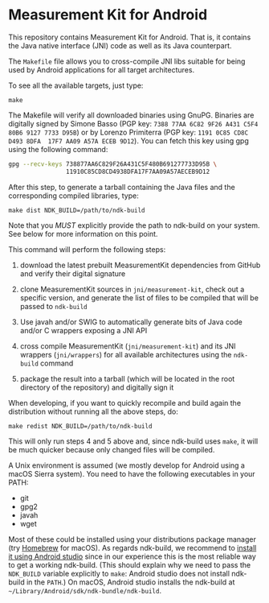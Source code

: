 # Measurement Kit for Android

This repository contains Measurement Kit for Android. That is, it contains
the Java native interface (JNI) code as well as its Java counterpart.

The `Makefile` file allows you to cross-compile JNI libs suitable for being
used by Android applications for all target architectures.

To see all the available targets, just type:

```
make
```

The Makefile will verify all downloaded binaries using GnuPG. Binaries are
digitally signed by Simone Basso
(PGP key: `7388 77AA 6C82 9F26 A431 C5F4 80B6 9127 7733 D95B`) or
by Lorenzo Primiterra
(PGP key: `1191 0C85 CD8C D493 8DFA  17F7 AA09 A57A ECEB 9D12`). You can
fetch this key using gpg using the following command:

```bash
gpg --recv-keys 738877AA6C829F26A431C5F480B691277733D95B \
                11910C85CD8CD4938DFA17F7AA09A57AECEB9D12
```

After this step, to generate a tarball containing the Java files and the
corresponding compiled libraries, type:

```
make dist NDK_BUILD=/path/to/ndk-build
```

Note that you *MUST* explicitly provide the path to ndk-build on your
system. See below for more information on this point.

This command will perform the following steps:

1. download the latest prebuilt MeasurementKit dependencies from GitHub
   and verify their digital signature

2. clone MeasurementKit sources in `jni/measurement-kit`, check out a
   specific version, and generate the list of files to be compiled that
   will be passed to `ndk-build`

3. Use javah and/or SWIG to automatically generate bits of Java code
   and/or C wrappers exposing a JNI API

4. cross compile MeasurementKit (`jni/measurement-kit`) and its JNI
   wrappers (`jni/wrappers`) for all available architectures using
   the `ndk-build` command

5. package the result into a tarball (which will be located in the root
   directory of the repository) and digitally sign it

When developing, if you want to quickly recompile and build again the
distribution without running all the above steps, do:

```
make redist NDK_BUILD=/path/to/ndk-build
```

This will only run steps 4 and 5 above and, since ndk-build uses `make`,
it will be much quicker because only changed files will be compiled.

A Unix environment is assumed (we mostly develop for Android using a
macOS Sierra system). You need to have the following executables
in your PATH:

- git
- gpg2
- javah
- wget

Most of these could be installed using your distributions package
manager (try [Homebrew](http://brew.sh/) for macOS). As regards ndk-build,
we recommend to [install it using Android studio](
https://developer.android.com/ndk/guides/index.html#download-ndk)
since in our experience this is the most reliable way to get a
working ndk-build. (This should explain why we need to pass the
`NDK_BUILD` variable explicitly to `make`: Android studio does
not install ndk-build in the `PATH`.) On macOS, Android studio installs
the ndk-build at `~/Library/Android/sdk/ndk-bundle/ndk-build`.
